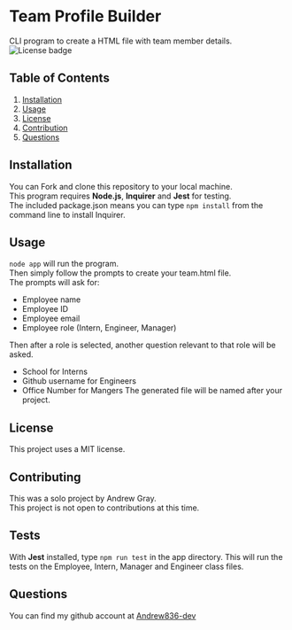 # Team Profile Builder
CLI program to create a HTML file with team member details.  
![License badge](https://img.shields.io/badge/license-MIT-green)
## Table of Contents
1. [Installation](#Installation)
2. [Usage](#Usage)
3. [License](#License)
4. [Contribution](#Contribution)
5. [Questions](#Questions)
## Installation
You can Fork and clone this repository to your local machine.  
This program requires **Node.js**, **Inquirer** and **Jest** for testing.  
The included package.json means you can type `npm install` from the command line to install Inquirer.
## Usage
`node app` will run the program.  
Then simply follow the prompts to create your team.html file.  
The prompts will ask for:
* Employee name
* Employee ID
* Employee email
* Employee role (Intern, Engineer, Manager)


Then after a role is selected, another question relevant to that role will be asked.
* School for Interns
* Github username for Engineers
* Office Number for Mangers
The generated file will be named after your project.  
## License
This project uses a MIT license.
## Contributing
This was a solo project by Andrew Gray.  
This project is not open to contributions at this time.
## Tests
With **Jest** installed, type `npm run test` in the app directory. This will run the tests on the Employee, Intern, Manager and Engineer class files.
## Questions
You can find my github account at
[Andrew836-dev](https://github.com/Andrew836-dev)  
